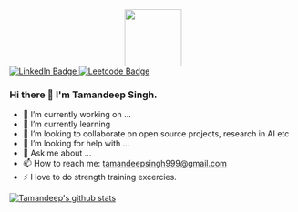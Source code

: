 <div id="header" align="center">
  <img src="https://media.giphy.com/media/M9gbBd9nbDrOTu1Mqx/giphy.gif" width="100"/>
</div>
<div id="badges" align="centre">
  <a href=https://www.linkedin.com/in/tamandeepsingh29/>
    <img src="https://img.shields.io/badge/LinkedIn-blue?style=for-the-badge&logo=linkedin&logoColor=white" alt="LinkedIn Badge"/>
  </a>
  <a href=https://www.linkedin.com/in/tamandeepsingh29/>
    <img src="https://img.shields.io/badge/leetcode-yellow?style=for-the-badge&logo=leetcode&logoColor=white" alt="Leetcode Badge"/>
  </a>
</div>


### Hi there 👋 I'm Tamandeep Singh.


- 🔭 I’m currently working on ...
- 🌱 I’m currently learning 
- 👯 I’m looking to collaborate on open source projects, research in AI etc
- 🤔 I’m looking for help with ...
- 💬 Ask me about ...
- 📫 How to reach me: tamandeepsingh999@gmail.com
- ⚡ I love to do strength training excercies. 


[![Tamandeep's github stats](https://github-readme-stats.vercel.app/api?username=tamandeeps&count_private=true&show_icons=true&theme=radical&hide_rank=false)](https://github.com/anuraghazra/github-readme-stats)

<!--
**tamandeeps/tamandeeps** is a ✨ _special_ ✨ repository because its `README.md` (this file) appears on your GitHub profile.

Here are some ideas to get you started:

- 🔭 I’m currently working on ...
- 🌱 I’m currently learning ...
- 👯 I’m looking to collaborate on ...
- 🤔 I’m looking for help with ...
- 💬 Ask me about ...
- 📫 How to reach me: ...
- 😄 Pronouns: ...
- ⚡ Fun fact: ...
-->
